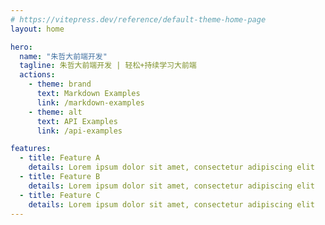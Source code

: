 ```yaml
---
# https://vitepress.dev/reference/default-theme-home-page
layout: home

hero:
  name: "朱哲大前端开发"
  tagline: 朱哲大前端开发 | 轻松+持续学习大前端
  actions:
    - theme: brand
      text: Markdown Examples
      link: /markdown-examples
    - theme: alt
      text: API Examples
      link: /api-examples

features:
  - title: Feature A
    details: Lorem ipsum dolor sit amet, consectetur adipiscing elit
  - title: Feature B
    details: Lorem ipsum dolor sit amet, consectetur adipiscing elit
  - title: Feature C
    details: Lorem ipsum dolor sit amet, consectetur adipiscing elit
---
```

